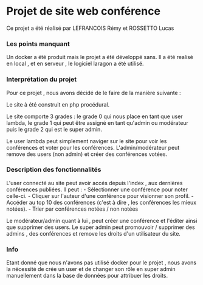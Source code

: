 # Projet de site web conférence

Ce projet a été réalisé par LEFRANCOIS Rémy et ROSSETTO Lucas

### Les points manquant

Un docker a été produit mais le projet a été développé sans. Il a été realisé en local , et en serveur , le logiciel laragon a été utilisé.

### Interprétation du projet

Pour ce projet , nous avons décidé de le faire de la manière suivante :

Le site à été construit en php procédural.

Le site comporte 3 grades : le grade 0 qui nous place en tant que user lambda, le grade 1 qui peut être assigné en tant qu'admin ou modérateur puis le grade 2 qui est le super admin.

Le user lambda peut simplement naviger sur le site pour voir les conférences et voter pour les conférences.
L'admin/modérateur peut remove des users (non admin) et créer des conférences votées. 

### Description des fonctionnalités

L'user connecté au site peut avoir accés depuis l'index , aux dernières conférences publiées.
Il peut : - Sélectionner une conférence pour noter celle-ci.
          - Cliquer sur l'auteur d'une conférence pour visionner son profil.
          - Accéder au top 10 des conférences (c'est à dire , les conférences les mieux notées).
          - Trier par conférences notées / non notées

Le modérateur/admin quant à lui , peut créer une conférence et l'éditer ainsi que supprimer des users.
Le super admin peut promouvoir / supprimer des admins , des conférences et remove les droits d'un utilisateur du site.

### Info 

Etant donné que nous n'avons pas utilisé docker pour le projet , nous avons la nécessité de crée un user et de changer son rôle en super admin manuellement dans la base de données pour attribuer les droits. 
